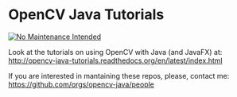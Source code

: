OpenCV Java Tutorials
============================

[![No Maintenance Intended](http://unmaintained.tech/badge.svg)](http://unmaintained.tech/)

Look at the tutorials on using OpenCV with Java (and JavaFX) at: http://opencv-java-tutorials.readthedocs.org/en/latest/index.html

If you are interested in mantaining these repos, please, contact me: https://github.com/orgs/opencv-java/people
